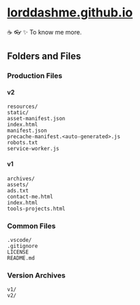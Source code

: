 # [lorddashme.github.io](https://lorddashme.github.io/)

:coffee: :eyeglasses: :sparkles: To know me more.

## Folders and Files

### Production Files

#### v2

```text
resources/
static/
asset-manifest.json
index.html
manifest.json
precache-manifest.<auto-generated>.js
robots.txt
service-worker.js
```

#### v1

```text
archives/
assets/
ads.txt
contact-me.html
index.html
tools-projects.html
```

### Common Files

```text
.vscode/
.gitignore
LICENSE
README.md
```

### Version Archives

```text
v1/
v2/
```
